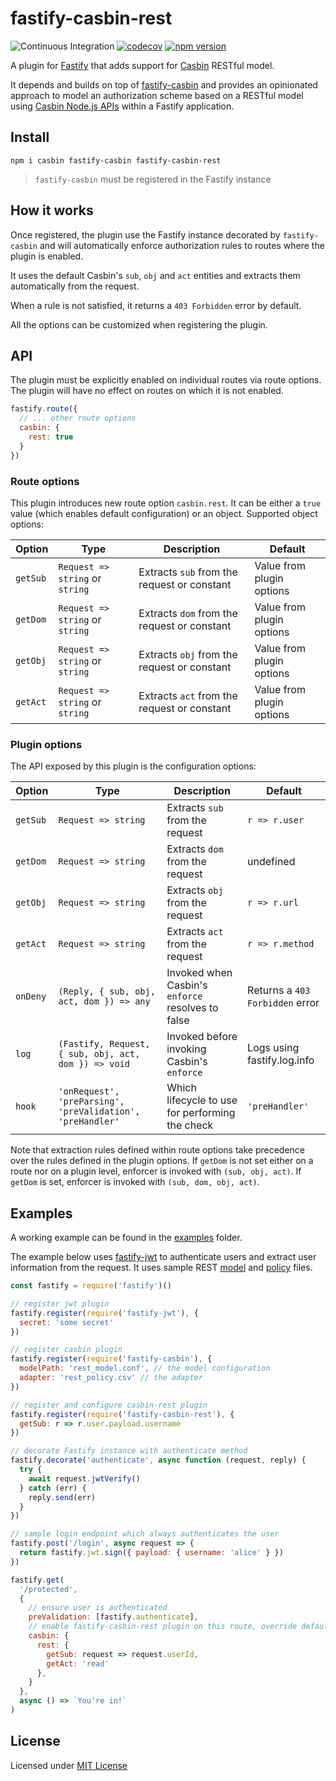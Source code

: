 # fastify-casbin-rest

![Continuous Integration](https://github.com/nearform/fastify-casbin-rest/workflows/ci/badge.svg)
[![codecov](https://codecov.io/gh/nearform/fastify-casbin-rest/branch/master/graph/badge.svg?token=BwsVjvYSJb)](https://codecov.io/gh/nearform/fastify-casbin-rest)
[![npm version](https://badge.fury.io/js/fastify-casbin-rest.svg)](https://badge.fury.io/js/fastify-casbin-rest)

A plugin for [Fastify](http://fastify.io/) that adds support for [Casbin](https://casbin.org/) RESTful model.

It depends and builds on top of [fastify-casbin](https://github.com/nearform/fastify-casbin) and provides an opinionated approach to model an authorization scheme based on a RESTful model using [Casbin Node.js APIs](https://github.com/casbin/node-casbin) within a Fastify application.

## Install

```
npm i casbin fastify-casbin fastify-casbin-rest
```

> `fastify-casbin` must be registered in the Fastify instance

## How it works

Once registered, the plugin use the Fastify instance decorated by `fastify-casbin` and will automatically enforce authorization rules to routes where the plugin is enabled.

It uses the default Casbin's `sub`, `obj` and `act` entities and extracts them automatically from the request.

When a rule is not satisfied, it returns a `403 Forbidden` error by default.

All the options can be customized when registering the plugin.

## API

The plugin must be explicitly enabled on individual routes via route options. The plugin will have no effect on routes on which it is not enabled.

```js
fastify.route({
  // ... other route options
  casbin: {
    rest: true
  }
})
```

### Route options

This plugin introduces new route option `casbin.rest`. It can be either a `true` value (which enables default configuration) or an object.
Supported object options:

| Option   | Type                            | Description                                  | Default                     |
| -------- | ------------------------------- | -------------------------------------------- | --------------------------- |
| `getSub` | `Request => string` or `string` | Extracts `sub` from the request or constant  | Value from plugin options   |
| `getDom` | `Request => string` or `string` | Extracts `dom` from the request or constant  | Value from plugin options   |
| `getObj` | `Request => string` or `string` | Extracts `obj` from the request or constant  | Value from plugin options   |
| `getAct` | `Request => string` or `string` | Extracts `act` from the request or constant  | Value from plugin options   |

### Plugin options

The API exposed by this plugin is the configuration options:

| Option   | Type                                                       | Description                                       | Default                         |
| -------- | ---------------------------------------------------------- | ------------------------------------------------- | ------------------------------- |
| `getSub` | `Request => string`                                        | Extracts `sub` from the request                   | `r => r.user`                   |
| `getDom` | `Request => string`                                        | Extracts `dom` from the request                   |  undefined                      |
| `getObj` | `Request => string`                                        | Extracts `obj` from the request                   | `r => r.url`                    |
| `getAct` | `Request => string`                                        | Extracts `act` from the request                   | `r => r.method`                 |
| `onDeny` | `(Reply, { sub, obj, act, dom }) => any`                   | Invoked when Casbin's `enforce` resolves to false | Returns a `403 Forbidden` error |
| `log`    | `(Fastify, Request, { sub, obj, act, dom }) => void`       | Invoked before invoking Casbin's `enforce`        | Logs using fastify.log.info     |
| `hook`   | `'onRequest', 'preParsing', 'preValidation', 'preHandler'` | Which lifecycle to use for performing the check   | `'preHandler'`                  |

Note that extraction rules defined within route options take precedence over the rules defined in the plugin options.
If `getDom` is not set either on a route nor on a plugin level, enforcer is invoked with `(sub, obj, act)`.
If `getDom` is set, enforcer is invoked with `(sub, dom, obj, act)`.

## Examples

A working example can be found in the [examples](examples) folder.

The example below uses [fastify-jwt](https://github.com/fastify/fastify-jwt) to authenticate users and extract user information from the request.
It uses sample REST [model](examples/fastify-casbin-rest-example/config/rest_model.conf) and [policy](examples/fastify-casbin-rest-example/config/rest_policy.csv) files.

```js
const fastify = require('fastify')()

// register jwt plugin
fastify.register(require('fastify-jwt'), {
  secret: 'some secret'
})

// register casbin plugin
fastify.register(require('fastify-casbin'), {
  modelPath: 'rest_model.conf', // the model configuration
  adapter: 'rest_policy.csv' // the adapter
})

// register and configure casbin-rest plugin
fastify.register(require('fastify-casbin-rest'), {
  getSub: r => r.user.payload.username
})

// decorate Fastify instance with authenticate method
fastify.decorate('authenticate', async function (request, reply) {
  try {
    await request.jwtVerify()
  } catch (err) {
    reply.send(err)
  }
})

// sample login endpoint which always authenticates the user
fastify.post('/login', async request => {
  return fastify.jwt.sign({ payload: { username: 'alice' } })
})

fastify.get(
  '/protected',
  {
    // ensure user is authenticated
    preValidation: [fastify.authenticate],
    // enable fastify-casbin-rest plugin on this route, override default "getObj" rule
    casbin: {
      rest: {
        getSub: request => request.userId,
        getAct: 'read'
      },
    }
  },
  async () => `You're in!`
)
```

## License

Licensed under [MIT License](./LICENSE)
